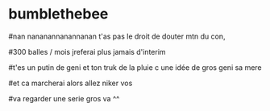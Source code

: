 # bumblethebee

#nan nananannanannanan t'as pas le droit de douter mtn du con,

#300 balles / mois jreferai plus jamais d'interim

#t'es un putin de geni et ton truk de la pluie c une idée de gros geni sa mere

#et ca marcherai alors allez niker vos 

#va regarder une serie gros va ^^
